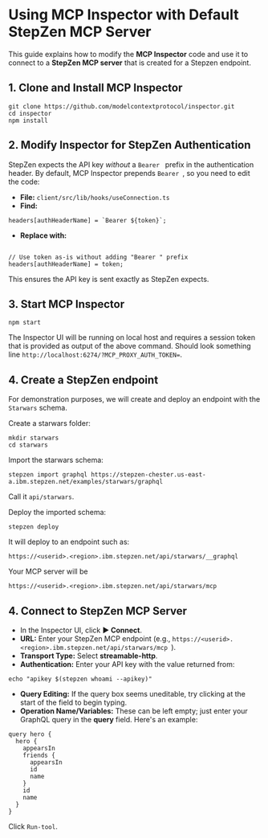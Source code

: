 # Using MCP Inspector with Default StepZen MCP Server

This guide explains how to modify the **MCP Inspector** code and use it to connect to a **StepZen MCP server** that is created for a Stepzen endpoint.

## 1. Clone and Install MCP Inspector

```
git clone https://github.com/modelcontextprotocol/inspector.git
cd inspector
npm install
```

## 2. Modify Inspector for StepZen Authentication

StepZen expects the API key *without* a `Bearer ` prefix in the authentication header. By default, MCP Inspector prepends `Bearer `, so you need to edit the code:

- **File:** `client/src/lib/hooks/useConnection.ts`
- **Find:**
```
headers[authHeaderName] = `Bearer ${token}`;
```

- **Replace with:**
```

// Use token as-is without adding "Bearer " prefix
headers[authHeaderName] = token;

```
This ensures the API key is sent exactly as StepZen expects.


## 3. Start MCP Inspector

```
npm start
```
The Inspector UI will be running on local host and requires a session token that is provided as output of the above command.  Should look something line `http://localhost:6274/?MCP_PROXY_AUTH_TOKEN=`<Session Token>.

## 4. Create a StepZen endpoint
For demonstration purposes, we will create and deploy an endpoint with the `Starwars` schema.

Create a starwars folder:
```
mkdir starwars
cd starwars
```

Import the starwars schema: 
```
stepzen import graphql https://stepzen-chester.us-east-a.ibm.stepzen.net/examples/starwars/graphql
```
Call it `api/starwars`.

Deploy the imported schema:
```
stepzen deploy
```

It will deploy to an endpoint such as:
```
https://<userid>.<region>.ibm.stepzen.net/api/starwars/__graphql
```

Your MCP server will be 
```
https://<userid>.<region>.ibm.stepzen.net/api/starwars/mcp
```

## 4. Connect to StepZen MCP Server

- In the Inspector UI, click **▶︎ Connect**.
- **URL:** Enter your StepZen MCP endpoint (e.g., `https://<userid>.<region>.ibm.stepzen.net/api/starwars/mcp
`).
- **Transport Type:** Select **streamable-http**.
- **Authentication:** Enter your API key with the value returned from:
```
echo "apikey $(stepzen whoami --apikey)"
```

- **Query Editing:** If the query box seems uneditable, try clicking at the start of the field to begin typing.
- **Operation Name/Variables:** These can be left empty; just enter your GraphQL query in the **query** field. Here's an example:

```
query hero {
  hero {
    appearsIn
    friends {
      appearsIn
      id
      name
    }
    id
    name
  }
}
```

Click `Run-tool`.

